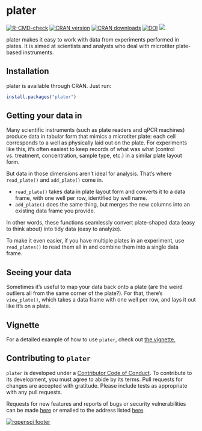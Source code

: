 <!-- README.md is generated from README.Rmd. Please edit that file -->

# plater

[![R-CMD-check](https://github.com/ropenscilabs/plater/workflows/R-CMD-check/badge.svg)](https://github.com/ropensci/plater/actions)
[![CRAN
version](https://www.r-pkg.org/badges/version/plater)](https://cran.r-project.org/package=plater)
[![CRAN
downloads](https://cranlogs.r-pkg.org/badges/grand-total/plater)](https://cran.rstudio.com/web/packages/plater/index.html)
[![DOI](https://zenodo.org/badge/32951641.svg)](https://zenodo.org/badge/latestdoi/32951641)
[![](https://badges.ropensci.org/60_status.svg)](https://github.com/ropensci/software-review/issues/60)

plater makes it easy to work with data from experiments performed in
plates. It is aimed at scientists and analysts who deal with microtiter
plate-based instruments.

## Installation

plater is available through CRAN. Just run:

``` r
install.packages("plater") 
```

## Getting your data in

Many scientific instruments (such as plate readers and qPCR machines)
produce data in tabular form that mimics a microtiter plate: each cell
corresponds to a well as physically laid out on the plate. For
experiments like this, it’s often easiest to keep records of what was
what (control vs. treatment, concentration, sample type, etc.) in a
similar plate layout form.

But data in those dimensions aren’t ideal for analysis. That’s where
`read_plate()` and `add_plate()` come in.

- `read_plate()` takes data in plate layout form and converts it to a
  data frame, with one well per row, identified by well name.
- `add_plate()` does the same thing, but merges the new columns into an
  existing data frame you provide.

In other words, these functions seamlessly convert plate-shaped data
(easy to think about) into tidy data (easy to analyze).

To make it even easier, if you have multiple plates in an experiment,
use `read_plates()` to read them all in and combine them into a single
data frame.

## Seeing your data

Sometimes it’s useful to map your data back onto a plate (are the weird
outliers all from the same corner of the plate?). For that, there’s
`view_plate()`, which takes a data frame with one well per row, and lays
it out like it’s on a plate.

## Vignette

For a detailed example of how to use `plater`, check out [the
vignette.](https://cran.r-project.org/web/packages/plater/vignettes/plater-basics.html)

## Contributing to `plater`

`plater` is developed under a [Contributor Code of Conduct](CONDUCT.md).
To contribute to its development, you must agree to abide by its terms.
Pull requests for changes are accepted with gratitude. Please include
tests as appropriate with any pull requests.

Requests for new features and reports of bugs or security
vulnerabilities can be made
[here](https://github.com/ropensci/plater/issues) or emailed to the
address listed
[here](https://github.com/ropensci/plater/blob/master/DESCRIPTION).

[![ropensci
footer](https://ropensci.org//public_images/github_footer.png)](https://ropensci.org/)
